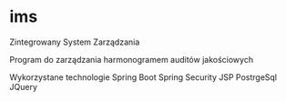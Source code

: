 # ims
Zintegrowany System Zarządzania

Program do zarządzania harmonogramem auditów jakościowych

Wykorzystane technologie
Spring Boot
Spring Security
JSP
PostrgeSql
JQuery
